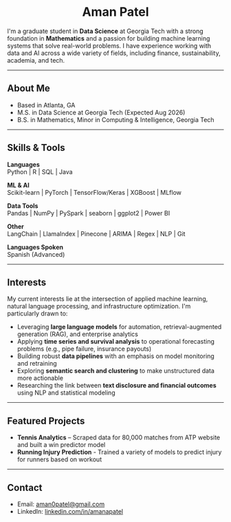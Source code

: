 <h1 align="center">Aman Patel</h1>


I'm a graduate student in **Data Science** at Georgia Tech with a strong foundation in **Mathematics** and a passion for building machine learning systems that solve real-world problems. I have experience working with data and AI across a wide variety of fields, including finance, sustainability, academia, and tech.

---

## About Me

- Based in Atlanta, GA  
- M.S. in Data Science at Georgia Tech (Expected Aug 2026)  
- B.S. in Mathematics, Minor in Computing & Intelligence, Georgia Tech  

---

## Skills & Tools

**Languages**  
Python | R | SQL | Java  

**ML & AI**  
Scikit-learn | PyTorch | TensorFlow/Keras | XGBoost | MLflow  

**Data Tools**  
Pandas | NumPy | PySpark | seaborn | ggplot2 | Power BI  

**Other**  
LangChain | LlamaIndex | Pinecone | ARIMA | Regex | NLP | Git

**Languages Spoken**  
Spanish (Advanced)

---

## Interests

My current interests lie at the intersection of applied machine learning, natural language processing, and infrastructure optimization. I'm particularly drawn to:

- Leveraging **large language models** for automation, retrieval-augmented generation (RAG), and enterprise analytics  
- Applying **time series and survival analysis** to operational forecasting problems (e.g., pipe failure, insurance payouts)  
- Building robust **data pipelines** with an emphasis on model monitoring and retraining  
- Exploring **semantic search and clustering** to make unstructured data more actionable  
- Researching the link between **text disclosure and financial outcomes** using NLP and statistical modeling

---

## Featured Projects

- **Tennis Analytics** – Scraped data for 80,000 matches from ATP website and built a win predictor model  
- **Running Injury Prediction** - Trained a variety of models to predict injury for runners based on workout

---

## Contact

- Email: aman0patel@gmail.com  
- LinkedIn: [linkedin.com/in/amanapatel](https://linkedin.com/in/amanapatel)
